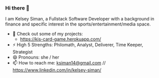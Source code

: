 ### Hi there 👋 

I am Kelsey Siman, a Fullstack Software Developer with a background in finance and specific interest in the sports/entertainment/media space.

- 🔭  Check out some of my projects:
  * https://kis-card-game.herokuapp.com/
- ⚡ High 5 Strengths: Philomath, Analyst, Deliverer, Time Keeper, Strategist
- 😄  Pronouns: she / her
- 📫  How to reach me: ksiman14@gmail.com // https://www.linkedin.com/in/kelsey-siman/

<!--
**ksiman14/ksiman14** is a ✨ _special_ ✨ repository because its `README.md` (this file) appears on your GitHub profile.

Here are some ideas to get you started:

- 🔭 I’m currently working on ...
- 🌱 I’m currently learning ...
- 👯 I’m looking to collaborate on ...
- 🤔 I’m looking for help with ...
- 💬 Ask me about ...
- 📫 How to reach me: ...
- 😄 Pronouns: ...
- ⚡ Fun fact: ...
-->
